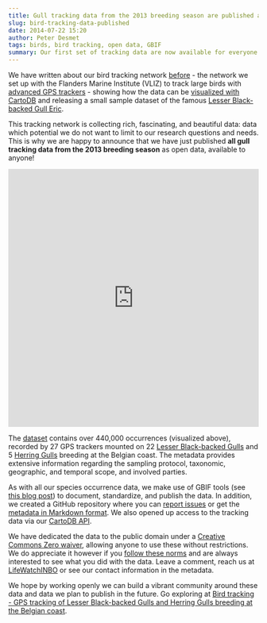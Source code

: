 ```yaml
---
title: Gull tracking data from the 2013 breeding season are published as open data
slug: bird-tracking-data-published
date: 2014-07-22 15:20
author: Peter Desmet
tags: birds, bird tracking, open data, GBIF
summary: Our first set of tracking data are now available for everyone to use.
---
```


We have written about our bird tracking network [before](http://lifewatch.inbo.be/blog/tag/bird-tracking.html) - the network we set up with the Flanders Marine Institute (VLIZ) to track large birds with [advanced GPS trackers](http://www.uva-bits.nl) - showing how the data can be [visualized with CartoDB]({filename}jcd-2014.md) and releasing a small sample dataset of the famous [Lesser Black-backed Gull Eric]({filename}tracking-eric.md).

This tracking network is collecting rich, fascinating, and beautiful data: data which potential we do not want to limit to our research questions and needs. This is why we are happy to announce that we have just published **all gull tracking data from the 2013 breeding season** as open data, available to anyone!

<iframe width="100%" height="520" frameborder="0" src="https://inbo.carto.com/u/lifewatch/builder/775ba7bc-b1fe-11e4-97bd-0e853d047bba/embed" allowfullscreen webkitallowfullscreen mozallowfullscreen oallowfullscreen msallowfullscreen></iframe>

The [dataset](http://doi.org/10.15468/02omly) contains over 440,000 occurrences (visualized above), recorded by 27 GPS trackers mounted on 22 [Lesser Black-backed Gulls](http://en.wikipedia.org/wiki/Lesser_Black-backed_Gull) and 5 [Herring Gulls](http://en.wikipedia.org/wiki/European_Herring_Gull) breeding at the Belgian coast. The metadata provides extensive information regarding the sampling protocol, taxonomic, geographic, and temporal scope, and involved parties.

As with all our species occurrence data, we make use of GBIF tools (see [this blog post]({filename}vis-data-published.md)) to document, standardize, and publish the data. In addition, we created a GitHub repository where you can [report issues](https://github.com/inbo/data-publication/tree/master/datasets/bird-tracking-gull-occurrences) or get the [metadata in Markdown format](https://github.com/inbo/data-publication/blob/master/datasets/bird-tracking-gull-occurrences/metadata.md). We also opened up access to the tracking data via our [CartoDB API](https://github.com/inbo/bird-tracking/blob/master/cartodb/README.md).

We have dedicated the data to the public domain under a [Creative Commons Zero waiver](http://creativecommons.org/publicdomain/zero/1.0/), allowing anyone to use these without restrictions. We do appreciate it however if you [follow these norms](http://www.inbo.be/en/norms-for-data-use) and are always interested to see what you did with the data. Leave a comment, reach us at [LifeWatchINBO](https://twitter.com/LifeWatchINBO) or see our contact information in the metadata.

We hope by working openly we can build a vibrant community around these data and data we plan to publish in the future. Go exploring at [Bird tracking - GPS tracking of Lesser Black-backed Gulls and Herring Gulls breeding at the Belgian coast](http://www.gbif.org/dataset/83e20573-f7dd-4852-9159-21566e1e691e).

